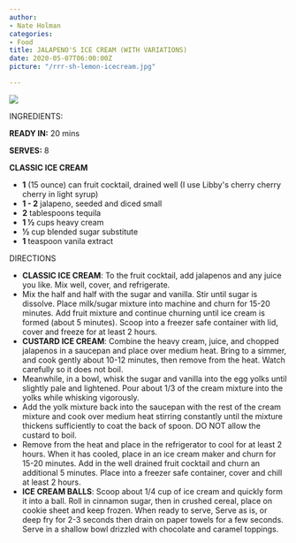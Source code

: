 ```yaml
---
author:
- Nate Holman
categories:
- Food
title: JALAPENO'S ICE CREAM (WITH VARIATIONS)
date: 2020-05-07T06:00:00Z
picture: "/rrr-sh-lemon-icecream.jpg"

---
```

![](/rrr-sh-lemon-icecream.jpg)

INGREDIENTS:

**READY IN:** 20 mins

**SERVES:** 8

**CLASSIC ICE CREAM**

* **1** (15 ounce) can fruit cocktail, drained well (I use Libby's cherry cherry cherry in light syrup)
* **1 - 2** jalapeno, seeded and diced small
* **2** tablespoons tequila
* **1 1⁄2** cups heavy cream
* **1⁄2** cup blended sugar substitute
* **1** teaspoon vanila extract

DIRECTIONS

* **CLASSIC ICE CREAM**: To the fruit cocktail, add jalapenos and any juice you like. Mix well, cover, and refrigerate.
* Mix the half and half with the sugar and vanilla. Stir until sugar is dissolve. Place milk/sugar mixture into machine and churn for 15-20 minutes. Add fruit mixture and continue churning until ice cream is formed (about 5 minutes). Scoop into a freezer safe container with lid, cover and freeze for at least 2 hours.
* **CUSTARD ICE CREAM**: Combine the heavy cream, juice, and chopped jalapenos in a saucepan and place over medium heat. Bring to a simmer, and cook gently about 10-12 minutes, then remove from the heat. Watch carefully so it does not boil.
* Meanwhile, in a bowl, whisk the sugar and vanilla into the egg yolks until slightly pale and lightened. Pour about 1/3 of the cream mixture into the yolks while whisking vigorously.
* Add the yolk mixture back into the saucepan with the rest of the cream mixture and cook over medium heat stirring constantly until the mixture thickens sufficiently to coat the back of spoon. DO NOT allow the custard to boil.
* Remove from the heat and place in the refrigerator to cool for at least 2 hours. When it has cooled, place in an ice cream maker and churn for 15-20 minutes. Add in the well drained fruit cocktail and churn an additional 5 minutes. Place into a freezer safe container, cover and chill at least 2 hours.
* **ICE CREAM BALLS**: Scoop about 1/4 cup of ice cream and quickly form it into a ball. Roll in cinnamon sugar, then in crushed cereal, place on cookie sheet and keep frozen. When ready to serve, Serve as is, or deep fry for 2-3 seconds then drain on paper towels for a few seconds. Serve in a shallow bowl drizzled with chocolate and caramel toppings.
